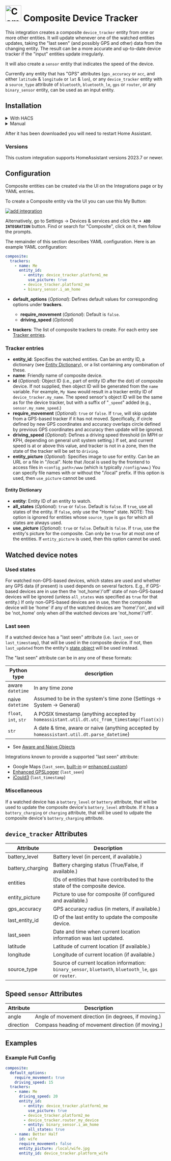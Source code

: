 # <img src="https://brands.home-assistant.io/composite/icon.png" alt="Composite Device Tracker Platform" width="50" height="50"/> Composite Device Tracker

This integration creates a composite `device_tracker` entity from one or more other entities. It will update whenever one of the watched entities updates, taking the "last seen" (and possibly GPS and other) data from the changing entity. The result can be a more accurate and up-to-date device tracker if the "input" entities update irregularly.

It will also create a `sensor` entity that indicates the speed of the device.

Currently any entity that has "GPS" attributes (`gps_accuracy` or `acc`, and either `latitude` & `longitude` or `lat` & `lon`), or any `device_tracker` entity with a `source_type` attribute of `bluetooth`, `bluetooth_le`, `gps` or `router`, or any `binary_sensor` entity, can be used as an input entity.

## Installation

<details>
<summary>With HACS</summary>

[![hacs_badge](https://img.shields.io/badge/HACS-Custom-41BDF5.svg)](https://hacs.xyz/)

You can use HACS to manage the installation and provide update notifications.

1. Add this repo as a [custom repository](https://hacs.xyz/docs/faq/custom_repositories/).
   It should then appear as a new integration. Click on it. If necessary, search for "composite".

   ```text
   https://github.com/pnbruckner/ha-composite-tracker
   ```
   Or use this button:
   
   [![Open your Home Assistant instance and open a repository inside the Home Assistant Community Store.](https://my.home-assistant.io/badges/hacs_repository.svg)](https://my.home-assistant.io/redirect/hacs_repository/?owner=pnbruckner&repository=ha-composite-tracker&category=integration)


1. Download the integration using the appropriate button.

</details>

<details>
<summary>Manual</summary>

Place a copy of the files from [`custom_components/composite`](custom_components/composite)
in `<config>/custom_components/composite`,
where `<config>` is your Home Assistant configuration directory.

>__NOTE__: When downloading, make sure to use the `Raw` button from each file's page.

</details>

After it has been downloaded you will need to restart Home Assistant.

### Versions

This custom integration supports HomeAssistant versions 2023.7 or newer.

## Configuration

Composite entities can be created via the UI on the Integrations page or by YAML entries.

To create a Composite entity via the UI you can use this My Button:

[![add integration](https://my.home-assistant.io/badges/config_flow_start.svg)](https://my.home-assistant.io/redirect/config_flow_start?domain=composite)

Alternatively, go to Settings -> Devices & services and click the **`+ ADD INTEGRATION`** button.
Find or search for "Composite", click on it, then follow the prompts.

The remainder of this section describes YAML configuration.
Here is an example YAML configuration:

```yaml
composite:
  trackers:
    - name: Me
      entity_id:
        - entity: device_tracker.platform1_me
          use_picture: true
        - device_tracker.platform2_me
        - binary_sensor.i_am_home
```

- **default_options** (*Optional*): Defines default values for corresponding options under **trackers**.
  - **require_movement** (*Optional*): Default is `false`.
  - **driving_speed** (*Optional*)

- **trackers**: The list of composite trackers to create. For each entry see [Tracker entries](#tracker-entries).

### Tracker entries

- **entity_id**: Specifies the watched entities. Can be an entity ID, a dictionary (see [Entity Dictionary](#entity-dictionary)), or a list containing any combination of these.
- **name**: Friendly name of composite device.
- **id** (*Optional*): Object ID (i.e., part of entity ID after the dot) of composite device. If not supplied, then object ID will be generated from the `name` variable. For example, `My Name` would result in a tracker entity ID of `device_tracker.my_name`. The speed sensor's object ID will be the same as for the device tracker, but with a suffix of "`_speed`" added (e.g., `sensor.my_name_speed`.)
- **require_movement** (*Optional*): `true` or `false`. If `true`, will skip update from a GPS-based tracker if it has not moved. Specifically, if circle defined by new GPS coordinates and accuracy overlaps circle defined by previous GPS coordinates and accuracy then update will be ignored.
- **driving_speed** (*Optional*): Defines a driving speed threshold (in MPH or KPH, depending on general unit system setting.) If set, and current speed is at or above this value, and tracker is not in a zone, then the state of the tracker will be set to `driving`.
- **entity_picture** (*Optional*): Specifies image to use for entity. Can be an URL or a file in "/local". Note that /local is used by the frontend to access files in `<config_path>/www` (which is typically `/config/www`.) You can specify file names with or without the "/local" prefix. If this option is used, then `use_picture` cannot be used.

#### Entity Dictionary

- **entity**: Entity ID of an entity to watch.
- **all_states** (*Optional*): `true` or `false`. Default is `false`. If `true`, use all states of the entity. If `false`, only use the "Home" state. NOTE: This option is ignored for entities whose `source_type` is `gps` for which all states are always used.
- **use_picture** (*Optional*): `true` or `false`. Default is `false`. If `true`, use the entity's picture for the composite. Can only be `true` for at most one of the entities. If `entity_picture` is used, then this option cannot be used.

## Watched device notes
### Used states

For watched non-GPS-based devices, which states are used and whether any GPS data (if present) is used depends on several factors. E.g., if GPS-based devices are in use then the 'not_home'/'off' state of non-GPS-based devices will be ignored (unless `all_states` was specified as `true` for that entity.) If only non-GPS-based devices are in use, then the composite device will be 'home' if any of the watched devices are 'home'/'on', and will be 'not_home' only when _all_ the watched devices are 'not_home'/'off'.

### Last seen

If a watched device has a "last seen" attribute (i.e. `last_seen` or `last_timestamp`), that will be used in the composite device. If not, then `last_updated` from the entity's [state object](https://www.home-assistant.io/docs/configuration/state_object/) will be used instead.

The "last seen" attribute can be in any one of these formats:

Python type | description
-|-
aware `datetime` | In any time zone
naive `datetime` | Assumed to be in the system's time zone (Settings -> System -> General)
`float`, `int`, `str` | A POSIX timestamp (anything accepted by `homeassistant.util.dt.utc_from_timestamp(float(x))`
`str` | A date & time, aware or naive (anything accepted by `homeassistant.util.dt.parse_datetime`)

* See [Aware and Naive Objects](https://docs.python.org/3/library/datetime.html#aware-and-naive-objects)

Integrations known to provide a supported "last seen" attribute:

- Google Maps (`last_seen`, [built-in](https://www.home-assistant.io/integrations/google_maps/) or [enhanced custom](https://github.com/pnbruckner/ha-google-maps))
- [Enhanced GPSLogger](https://github.com/pnbruckner/ha-gpslogger) (`last_seen`)
- [iCould3](https://github.com/gcobb321/icloud3) (`last_timestamp`)

### Miscellaneous

If a watched device has a `battery_level` or `battery` attribute, that will be used to update the composite device's `battery_level` attribute. If it has a `battery_charging` or `charging` attribute, that will be used to udpate the composite device's `battery_charging` attribute.

## `device_tracker` Attributes

Attribute | Description
-|-
battery_level | Battery level (in percent, if available.)
battery_charging | Battery charging status (True/False, if available.)
entities | IDs of entities that have contributed to the state of the composite device.
entity_picture | Picture to use for composite (if configured and available.)
gps_accuracy | GPS accuracy radius (in meters, if available.)
last_entity_id | ID of the last entity to update the composite device.
last_seen | Date and time when current location information was last updated.
latitude | Latitude of current location (if available.)
longitude | Longitude of current location (if available.)
source_type | Source of current location information: `binary_sensor`, `bluetooth`, `bluetooth_le`, `gps` or `router`.

## Speed `sensor` Attributes

Attribute | Description
-|-
angle | Angle of movement direction (in degrees, if moving.)
direction | Compass heading of movement direction (if moving.)

## Examples
### Example Full Config
```yaml
composite:
  default_options:
    require_movement: true
    driving_speed: 15
  trackers:
    - name: Me
      driving_speed: 20
      entity_id:
        - entity: device_tracker.platform1_me
          use_picture: true
        - device_tracker.platform2_me
        - device_tracker.router_my_device
        - entity: binary_sensor.i_am_home
          all_states: true
    - name: Better Half
      id: wife
      require_movement: false
      entity_picture: /local/wife.jpg
      entity_id: device_tracker.platform_wife
```
